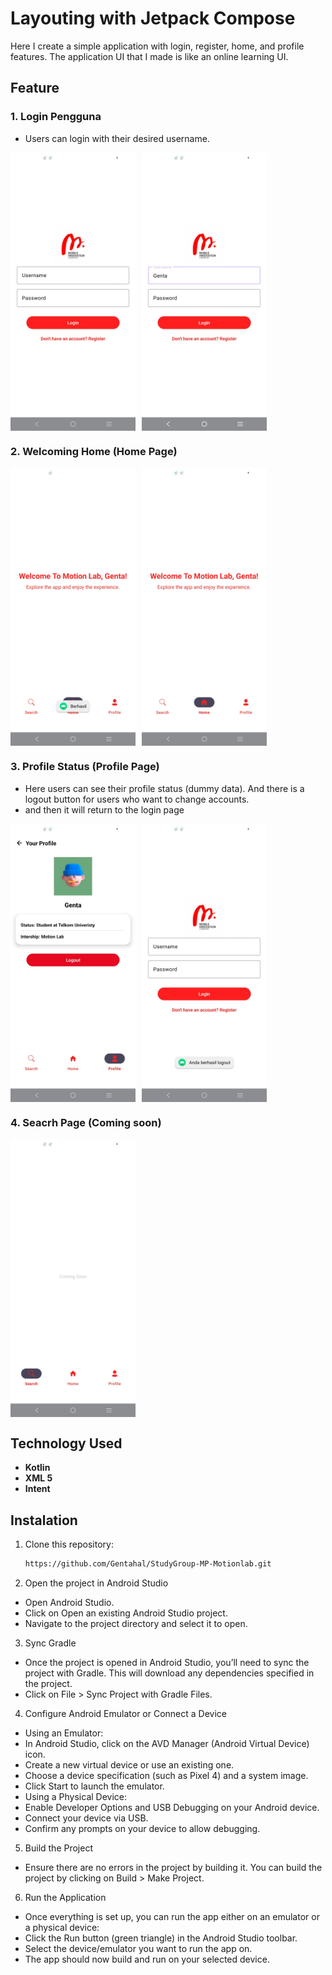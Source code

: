 # Layouting with Jetpack Compose

Here I create a simple application with login, register, home, and profile features. The application UI that I made is like an online learning UI.

## Feature

### 1. **Login Pengguna**
   - Users can login with their desired username.
   <div style="display: flex;">
     <img src="app/src/main/res/drawable/doc1.jpeg" width="200" style="margin-right: 10px;"/>
     <img src="app/src/main/res/drawable/doc2.jpeg" width="200"/>
   </div>

### 2. **Welcoming Home (Home Page)**
   <div style="display: flex;">
     <img src="app/src/main/res/drawable/doc3.jpeg" width="200" style="margin-right: 10px;"/>
     <img src="app/src/main/res/drawable/doc4.jpeg" width="200"/>
   </div> 

### 3. **Profile Status (Profile Page)**
   - Here users can see their profile status (dummy data). And there is a logout button for users who want to change accounts.
   - and then it will return to the login page
   <div style="display: flex;">
     <img src="app/src/main/res/drawable/doc5.jpeg" width="200" style="margin-right: 10px;"/>
     <img src="app/src/main/res/drawable/doc6.jpeg" width="200"/>
   </div>

### 4. **Seacrh Page (Coming soon)**
   <div style="display: flex;">
     <img src="app/src/main/res/drawable/doc7.jpeg" width="200" style="margin-right: 10px;"/>
   </div>

## Technology Used
- **Kotlin** 
- **XML 5** 
- **Intent**

## Instalation
1. Clone this repository:

   ```bash
   https://github.com/Gentahal/StudyGroup-MP-Motionlab.git

2. Open the project in Android Studio

  - Open Android Studio.
  - Click on Open an existing Android Studio project.
  - Navigate to the project directory and select it to open.

3. Sync Gradle
  - Once the project is opened in Android Studio, you’ll need to sync the project with Gradle. This will download any dependencies specified in the project.
  - Click on File > Sync Project with Gradle Files.

4. Configure Android Emulator or Connect a Device
  - Using an Emulator:
  - In Android Studio, click on the AVD Manager (Android Virtual Device) icon.
  - Create a new virtual device or use an existing one.
  - Choose a device specification (such as Pixel 4) and a system image.
  - Click Start to launch the emulator.
  - Using a Physical Device:
  - Enable Developer Options and USB Debugging on your Android device.
  - Connect your device via USB.
  - Confirm any prompts on your device to allow debugging.
5. Build the Project
  - Ensure there are no errors in the project by building it. You can build the project by clicking on Build > Make Project.

6. Run the Application
- Once everything is set up, you can run the app either on an emulator or a physical device:
- Click the Run button (green triangle) in the Android Studio toolbar.
- Select the device/emulator you want to run the app on.
- The app should now build and run on your selected device.

